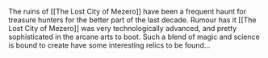 The ruins of [[The Lost City of Mezero]] have been a frequent haunt for treasure hunters for the better part of the last decade. Rumour has it [[The Lost City of Mezero]] was very technologically advanced, and pretty sophisticated in the arcane arts to boot. Such a blend of magic and science is bound to create have some interesting relics to be found...